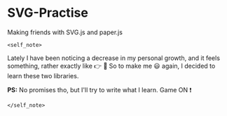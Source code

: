 # SVG-Practise
Making friends with SVG.js and paper.js 

`<self_note>` 

Lately I have been noticing a decrease in my personal growth, and it feels something, rather exactly like :point_right: :poop:
So to make me :smiley: again, I decided to learn these two libraries. 

**PS:** No promises tho, but I'll try to write what I learn. 
Game ON :exclamation:

`</self_note>`
